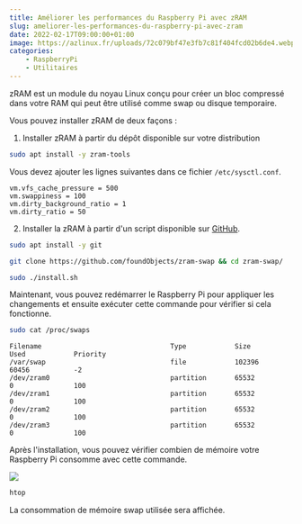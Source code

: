 ```yaml
---
title: Améliorer les performances du Raspberry Pi avec zRAM
slug: ameliorer-les-performances-du-raspberry-pi-avec-zram
date: 2022-02-17T09:00:00+01:00
image: https://azlinux.fr/uploads/72c079bf47e3fb7c81f404fcd02b6de4.webp
categories:
    - RaspberryPi
    - Utilitaires
---
```


zRAM est un module du noyau Linux conçu pour créer un bloc compressé dans votre RAM qui peut être utilisé comme swap ou disque temporaire.

Vous pouvez installer zRAM de deux façons :

1. Installer zRAM à partir du dépôt disponible sur votre distribution

```bash
sudo apt install -y zram-tools
```

Vous devez ajouter les lignes suivantes dans ce fichier `/etc/sysctl.conf`.

```
vm.vfs_cache_pressure = 500
vm.swappiness = 100
vm.dirty_background_ratio = 1
vm.dirty_ratio = 50
```

2. Installer la zRAM à partir d'un script disponible sur [GitHub](https://github.com/foundObjects/zram-swap).

```bash
sudo apt install -y git
```

```bash
git clone https://github.com/foundObjects/zram-swap && cd zram-swap/
```

```bash
sudo ./install.sh
```

Maintenant, vous pouvez redémarrer le Raspberry Pi pour appliquer les changements et ensuite exécuter cette commande pour vérifier si cela fonctionne.

```bash
sudo cat /proc/swaps
```

```
Filename                                Type            Size            Used            Priority
/var/swap                               file            102396          60456           -2
/dev/zram0                              partition       65532           0               100
/dev/zram1                              partition       65532           0               100
/dev/zram2                              partition       65532           0               100
/dev/zram3                              partition       65532           0               100
```

Après l'installation, vous pouvez vérifier combien de mémoire votre Raspberry Pi consomme avec cette commande.

![](https://azlinux.fr/uploads/d3fb6d3a95a1f97f58e8f31006004623.webp)

```bash
htop
```

La consommation de mémoire swap utilisée sera affichée.
